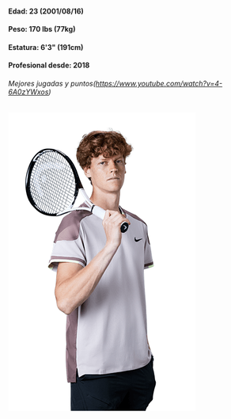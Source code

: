 #### Edad: 23 (2001/08/16)
#### Peso: 170 lbs (77kg)
#### Estatura: 6'3" (191cm)
#### Profesional desde: 2018
###### Mejores jugadas y puntos(https://www.youtube.com/watch?v=4-6A0zYWxos)
<img src="sinner_full.png" alt="" >
